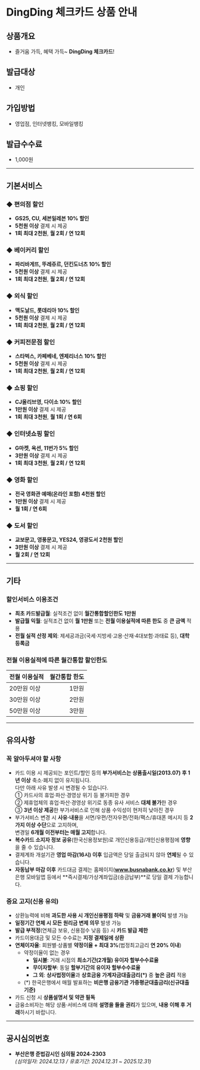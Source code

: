 # DingDing 체크카드 상품 안내

## 상품개요
- 즐거움 가득, 혜택 가득~ **DingDing 체크카드**!

## 발급대상
- 개인

## 가입방법
- 영업점, 인터넷뱅킹, 모바일뱅킹

## 발급수수료
- 1,000원

---

## 기본서비스

### ◆ 편의점 할인
- **GS25, CU, 세븐일레븐 10% 할인**
- **5천원 이상** 결제 시 제공
- **1회 최대 2천원**, **월 2회 / 연 12회**

### ◆ 베이커리 할인
- **파리바게뜨, 뚜레쥬르, 던킨도너츠 10% 할인**
- **5천원 이상** 결제 시 제공
- **1회 최대 2천원**, **월 2회 / 연 12회**

### ◆ 외식 할인
- **맥도날드, 롯데리아 10% 할인**
- **5천원 이상** 결제 시 제공
- **1회 최대 2천원**, **월 2회 / 연 12회**

### ◆ 커피전문점 할인
- **스타벅스, 카페베네, 엔제리너스 10% 할인**
- **5천원 이상** 결제 시 제공
- **1회 최대 2천원**, **월 2회 / 연 12회**

### ◆ 쇼핑 할인
- **CJ올리브영, 다이소 10% 할인**
- **1만원 이상** 결제 시 제공
- **1회 최대 3천원**, **월 1회 / 연 6회**

### ◆ 인터넷쇼핑 할인
- **G마켓, 옥션, 11번가 5% 할인**
- **3만원 이상** 결제 시 제공
- **1회 최대 3천원**, **월 2회 / 연 12회**

### ◆ 영화 할인
- **전국 영화관 예매(온라인 포함) 4천원 할인**
- **1만원 이상** 결제 시 제공
- **월 1회 / 연 6회**

### ◆ 도서 할인
- **교보문고, 영풍문고, YES24, 영광도서 2천원 할인**
- **3만원 이상** 결제 시 제공
- **월 2회 / 연 12회**

---

## 기타

### 할인서비스 이용조건
- **최초 카드발급월**: 실적조건 없이 **월간통합할인한도 1만원**
- **발급월 익월**: 실적조건 없이 **월 1만원** 또는 **전월 이용실적에 따른 한도** 중 **큰 금액** 적용
- **전월 실적 산정 제외**: 제세공과금(국세·지방세·고용·산재·4대보험·과태료 등), **대학등록금**

### 전월 이용실적에 따른 **월간통합 할인한도**
| 전월 이용실적 | 월간통합 한도 |
|---|---:|
| 20만원 이상 | 1만원 |
| 30만원 이상 | 2만원 |
| 50만원 이상 | 3만원 |

---

## 유의사항

### 꼭 알아두셔야 할 사항
- 카드 이용 시 제공되는 포인트/할인 등의 **부가서비스는 상품출시일(2013.07) 후 1년 이상** 축소·폐지 없이 유지됩니다.  
  다만 아래 사유 발생 시 변경될 수 있습니다.  
  ① 카드사의 휴업·파산·경영상 위기 등 불가피한 경우  
  ② 제휴업체의 휴업·파산·경영상 위기로 동종 유사 서비스 **대체 불가**한 경우  
  ③ **3년 이상 제공**한 부가서비스로 인해 상품 수익성이 현저히 낮아진 경우
- 부가서비스 변경 시 **사유·내용**을 서면/우편/전자우편/전화/팩스/휴대폰 메시지 등 **2가지 이상 수단**으로 고지하며,  
  변경일 **6개월 이전부터는 매월 고지**합니다.
- **복수카드 소지자 정보 공유**(한국신용정보원)로 개인신용등급/개인신용평점에 **영향**을 줄 수 있습니다.
- 결제계좌 개설기관 **영업 마감(16시) 이후** 입금액은 당일 출금되지 않아 **연체**될 수 있습니다.
- **자동납부 마감 이후** 카드대금 결제는 홈페이지(**www.busnabank.co.kr**) 및 부산은행 모바일앱 등에서 **즉시결제/가상계좌입금(송금납부)**로 당일 결제 가능합니다.

### 중요 고지(신용 유의)
- 상환능력에 비해 **과도한 사용 시 개인신용평점 하락** 및 **금융거래 불이익** 발생 가능
- **일정기간 연체 시 모든 원리금 변제 의무** 발생 가능
- **발급 부적정**(연체금 보유, 신용점수 낮음 등) 시 **카드 발급 제한**
- 카드이용대금 및 모든 수수료는 **지정 결제일에 상환**
- **연체이자율**: 회원별·상품별 **약정이율 + 최대 3%**(법정최고금리 **연 20% 이내**)  
  - 약정이율이 없는 경우  
    - **일시불**: 거래 시점의 **최소기간(2개월) 유이자 할부수수료율**  
    - **무이자할부**: 동일 **할부기간의 유이자 할부수수료율**  
    - **그 외**: **상사법정이율**과 **상호금융 가계자금대출금리(*)** 중 **높은 금리** 적용  
  - (*) 한국은행에서 매월 발표하는 **비은행 금융기관 가중평균대출금리(신규대출 기준)**  
- 카드 신청 시 **상품설명서 및 약관 필독**  
- 금융소비자는 해당 상품·서비스에 대해 **설명을 들을 권리**가 있으며, **내용 이해 후 거래**하시기 바랍니다.

---

## 공시심의번호
- **부산은행 준법감시인 심의필 2024-2303**  
  *(심의일자: 2024.12.13 / 유효기간: 2024.12.31 ~ 2025.12.31)*
